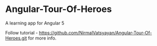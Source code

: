 # Angular-Tour-Of-Heroes
A learning app for Angular 5

Follow tutorial - https://github.com/NirmalVatsyayan/Angular-Tour-Of-Heroes.git for more info.
